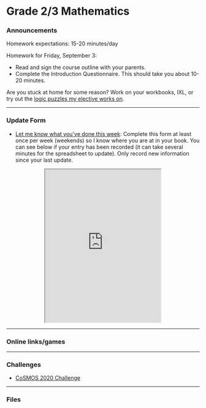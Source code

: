 # Grade 2/3 Mathematics

### Announcements

<!--
<a href="https://renertmath.github.io/pi">&pi; day information</a>
-->

<!--
Tentative schedule for upcoming classes:
  * Week of May 24
    * Tuesday, May 25: Estimation game
    * Wednesday, May 26: Outdoor activity - amphitheatre
    * Thursday, May 27: WB/assessments
  * Week of May 31
    * Monday, May 31: Mini-math (2021 CESMC lvl 1)
    * Tuesday, June 1: Outdoor activity - pond 
    * Wednesday, June 2: Outdoor activity - amphitheatre
    * Thursday, June 3: Workbooks/assessments
  * Week of June 7
    * Monday, June 7: Ubongo
    * Tuesday, June 8: Outdoor activity - field (weather permitting)
    * Wednesday, June 9: CHOICE FRIDAY
    * Thursday, June 10: Workbooks/assessments
  * Week of June 14
    * Monday, June 14: Fermi estimates
    * Tuesday, June 15: Outdoor activity - rooftop patio (Mancala)
    * Wednesday, June 16: Outdoor activity - ampitheatre (weather permitting)
    * Thursday, June 17: Workbooks/assessments
  * Week of June 21
    * Monday, June 21: Games day
    * Tuesday, June 22: Outdoor activity - field (weather permitting)
    * Wednesday, June 23: Play Day (PE event)
    * Thursday, June 24: CHOICE FRIDAY
-->


<!--
Schedule for next week:
  * Monday, May 17: Mini-math/Mental math
  * Tuesday, May 18: Estimation game
  * Wednesday, May 19: Workbooks
  * Thursday, May 20: Estimation game
-->

Homework expectations: 15-20 minutes/day

Homework for Friday, September 3:
  * Read and sign the course outline with your parents.
  * Complete the Introduction Questionnaire. This should take you about 10-20 minutes.


<!--
Over the break, try to spend an average of 15 minutes on math per day. This time should be spent on: 
  * <a href="https://vchan2.github.io/2020gr23/04_aprilbreak_HW.pdf">multiplication tables</a> (REQUIRED: at least 6)
  * <a href="https://vchan2.github.io/Challenges/2021-04-01_digit_puzzle.pdf"> 2021-04-01 challenge </a> (optional)
  * mental math (can be done orally with a parent, for e.g.)
  * math puzzles (e.g. sudoku, inkies, pixel puzzles, logic puzzles - some can be found on my <a href="https://vchan2.github.io/2020logicpuzzles.html">logic elective website</a>)
  * math games (e.g. 3 or 4-dice, aggression, 24, non-arcade <a href="mathplayground.com/">mathplayground games</a>)
  * <a href="https://ca.ixl.com/">IXL</a> (if you want to use IXL and do not have an active account, I need to know)
  * math contests
  * workbook power builders, final review, corrections, or content that is generally review/understood
-->

<!--
Over the break, try to spend an average of 15 minutes on math per day. This time should be spent on: 
  * <a href="https://vchan2.github.io/2020gr23/03_februarybreak_HW.pdf">multiplication tables</a> (REQUIRED: at least 4)
  * <a href="https://vchan2.github.io/2020gr23/venn.pdf">Venn diagram worksheet</a> (REQUIRED)
  * <a href="https://vchan2.github.io/2020gr23/Valentine_3dice.pdf">Valentine's day 3-dice problems</a> (optional)
  * mental math (can be done orally with a parent, for e.g.)
  * math puzzles (e.g. sudoku, inkies, pixel puzzles, logic puzzles - some can be found on my <a href="https://vchan2.github.io/2020logicpuzzles.html">logic elective website</a>)
  * math games (e.g. 3 or 4-dice, aggression, 24, non-arcade <a href="mathplayground.com/">mathplayground games</a>)
  * <a href="https://ca.ixl.com/">IXL</a> (if you want to use IXL and do not have an active account, I need to know)
  * math contests
  * workbook power builders, final review, corrections, or content that is generally review/understood
-->

<!--
Over the break, try to spend an average of 15 minutes on math per day. This time should be spent on: 
  * multiplication tables (at least 6),
  * mental math (can be done orally with a parent, for e.g.)
  * math puzzles (e.g. sudoku, inkies, pixel puzzles, logic puzzles - some can be found on my <a href="https://vchan2.github.io/2020logicpuzzles.html">logic elective website</a>)
  * math games (e.g. 3 or 4-dice, aggression, 24, non-arcade <a href="mathplayground.com/">mathplayground games</a>)
  * <a href="https://ca.ixl.com/">IXL</a> (if you want to use IXL and do not have an active account, I need to know)
  * math contests
  * workbook power builders, final review, corrections, or content that is generally review/understood
  * the <a href="https://vchan2.github.io/Challenges/2020-21Winter_Break.pdf">Winter Break math challenges</a>
-->

<!--
Over the break, spend at least 15 minutes on math per day. This time should be spent on: 
  * the <a href="https://vchan2.github.io/2020gr23/fallbreak_HW.pdf">multiplication tables</a>,
  * mental math (can be done orally with a parent, for e.g.)
  * math puzzles (e.g. sudoku, inkies, pixel puzzles, logic puzzles - some can be found on my <a href="https://vchan2.github.io/2020logicpuzzles.html">logic elective website</a>)
  * math games (e.g. 3 or 4-dice, aggression, 24, non-arcade <a href="mathplayground.com/">mathplayground games</a>)
  * <a href="https://ca.ixl.com/">IXL</a> (grade 3 and up)
  * workbook power builders, final review, corrections, or content that is generally review/understood
-->

Are you stuck at home for some reason? Work on your workbooks, IXL, or try out the <a href="https://vchan2.github.io/2020logicpuzzles.html">logic puzzles my elective works on</a>.

<!--
Homework for Monday, June 14:
 * Estimate: How old you are in years if you are 1 million seconds old? What about 1 billion seconds old?
 * Estimate: If you combine all of the liquid you will drink over your entire life, how many bathtubs would it fill? (Remember to have an educated guess with calculations - no wild guesses!)
Homework for Monday, June 7:
 * Try to complete the <a href="https://vchan2.github.io/2020gr23/level1_2021">2021 CESMC lvl 1</a> handed out in class.
Homework for Thursday, June 3:
 * Multiply the number of steps by the length of each step for each person in your group. You should end up with 4 estimates of the distance required.
Homework for Monday, May 3:
 * Try to match the Euler diagrams with the list of properties on <a href="https://vchan2.github.io/2020gr23/Venn-Puzzler.pdf"> this sheet</a> (<a href="https://vchan2.github.io/2020gr23/Venn-Puzzler(solved).jpg">Here are the solutions we came up with as a class</a>)
Homework for Tuesday, April 27:
 * Try to create a Venn diagram with 4 properties. Remember, it needs to have 2^4 = 16 regions which represent different combinations of properties!
Specific homework for Thursday, March 4:
  * Complete the last 4 columns for each of the 4 objects in the circle measurement activity. You may use a calculator, and you may get help from a parent, especially for working with the decimals.
Specific homework for Monday, November 23:
  * Complete the <a href="https://vchan2.github.io/2020gr23/POTWA-20-NN-09-P.pdf">Problem of the Week</a> which we worked on today. You should have an organized answer which shows all your work. For each type of supply, you should have (at the very least): number of supplies needed for the class, number of packages needed, and subtotal for that supply, as well as the calculations you used. For example: we need 5 &#215; 20 = 100 pencils for the class, which is 100 &#247; 10 = 10 packages, which gives a subtotal of 10 &#215; $0.50 = $5.00. This information should be summarized in a table. Neatness counts! Your answer should be stand-alone - that is, anyone should be able to read your solution and understand exactly what you did. If your solution is longer than one page, make sure you write single-sided.
Specific homework for Monday, November 16:
  * Complete all 8 <a href="https://vchan2.github.io/2020gr23/fallbreak_HW.pdf">multiplication tables</a>.
Specific homework for Monday, October 26:
  * Record your times for your count-by's <a href="https://forms.gle/NhR9cxXSjpTFbFQd6"> here</a>.
Specific homework for Monday, September 21:
  * Finish your subtraction worksheets (counts towards your daily math)
Specific homework for Thursday, September 3, 2020:
  * Fill out the <a href="https://forms.gle/7Cr4h1FoWTxSz2TD8">update form</a>.
  * Sign the course outline, have your parents sign it, and bring it to class.
  * Finish your "biography sheet" with the 4 questions.
  * Have an answer to the questions: "What is the purpose of a teacher?" and "What is the purpose of learning math?"
-->

---

### Update Form
* <a href="https://forms.gle/X4DBZTymUykX2iEe8"> Let me know what you've done this week</a>: Complete this form at least once per week (weekends) so I know where you are at in your book. You can see below if your entry has been recorded (it can take several minutes for the spreadsheet to update). Only record new information since your last update.


<p align="center">
<iframe src="https://docs.google.com/spreadsheets/d/e/2PACX-1vTHQHOI4bSGScNEvtcBw5yRrKltHMwKxEJUGpOFXdLtTtNqyaA6vW4p3CS1Q2l-90GCWov-FdB3CXWb/pubhtml?gid=37727654&amp;single=true&amp;widget=true&amp;headers=false" width="60%" height = "400"></iframe>
</p>

---

### Online links/games
<!--
* <a href="https://snap.berkeley.edu/snap/snap.html#present:Username=psafa&ProjectName=Numbers%20Game"> Measurement/estimation game </a>
* <a href="https://www.mathplayground.com/ASB_Index.html"> Math playground multiplayer games </a> - Compete against other players in a variety of games.
  * <a href="https://www.mathplayground.com/ASB_GrandPrixMultiplication.html"> Grand Prix multiplication racing game</a> - multiplication
  * <a href="https://www.mathplayground.com/ASB_OrbitIntegers.html"> Orbit Integers</a> - integer addition
  * <a href="https://www.mathplayground.com/ASB_DirtBikeProportions.html"> Dirt Bike Proportions</a> - equivalent fractions
  * <a href="https://www.mathplayground.com/ASB_RatioStadium.html"> Ratio Stadium</a> - equivalent fractions
* <a href="https://www.mathplayground.com/brain_workouts/brain_workout_01_subtraction.html"> Math playground subtraction game </a>
* <a href="https://www.mathplayground.com/ASB_RatioBlaster.html"> Math playground equivalent fractions game </a>
* <a href="https://solveme.edc.org/mobiles/"> Mobile balance puzzles </a>
* <a href="https://www.mathsisfun.com/numbers/estimation-game.php"> Estimation games </a>
* <a href="https://mrnussbaum.com/estimation-valley-golf-online-game"> Estimation game </a>
-->

---

### Challenges

* <a href="https://renertmath.github.io/RenertMath-CelebrateMath/"> CoSMOS 2020 Challenge</a> 

<!--
* <a href="https://vchan2.github.io/Challenges/Rainbow_Stones.pdf"> Rainbow stones </a>
* <a href="https://vchan2.github.io/Challenges/2020-21Winter_Break.pdf"> Winter Break math challenges </a> (<a href="https://vchan2.github.io/Challenges/2020-21Winter_Break_winners.pdf">Results</a>)
* <a href="https://vchan2.github.io/Challenges/pi_digit_puzzle2021basic.pdf"> &pi; day 2021 challenge (basic version) </a>
* <a href="https://vchan2.github.io/Challenges/2021-04-01_digit_puzzle.pdf"> 2021-04-01 challenge </a>
-->

---

### Files

<!--
* <a href="https://vchan2.github.io/2021gr23/Math%20Gr2-3%20Course%20Outline%202021-2022.pdf"> Course outline </a>
* <a href="https://vchan2.github.io/2020gr23/Mini-math_Gr2:3.pdf"> Mini-math </a> (<a href="https://vchan2.github.io/2020gr23/Mini-math_Gr2:3_sol.pdf">Solutions</a>)
-->

